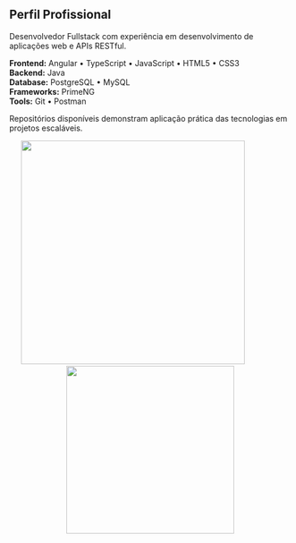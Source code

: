 ## Perfil Profissional
Desenvolvedor Fullstack com experiência em desenvolvimento de aplicações web e APIs RESTful.

**Frontend:** Angular • TypeScript • JavaScript • HTML5 • CSS3  
**Backend:** Java  
**Database:** PostgreSQL • MySQL  
**Frameworks:** PrimeNG  
**Tools:** Git • Postman

Repositórios disponíveis demonstram aplicação prática das tecnologias em projetos escaláveis.
<p align="center">
  <img src="https://github-readme-stats.vercel.app/api?username=mjoliveir&show_icons=true&theme=tokyonight" width="400"/>
  &nbsp;&nbsp;&nbsp;&nbsp;&nbsp;&nbsp;&nbsp;&nbsp;&nbsp;&nbsp;&nbsp;&nbsp;&nbsp;&nbsp;&nbsp;
  <img src="https://github-readme-stats.vercel.app/api/top-langs/?username=mjoliveir&layout=compact&langs_count=7&theme=tokyonight" width="300"/>
</p>
